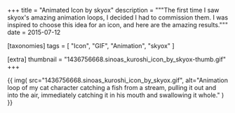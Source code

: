+++
title = "Animated Icon by skyox"
description = """The first time I saw skyox's amazing animation loops, I decided I had to commission them. I was inspired to choose this idea for an icon, and here are the amazing results."""
date = 2015-07-12

[taxonomies]
tags = [
    "Icon", "GIF", "Animation", "skyox"
]

[extra]
thumbnail = "1436756668.sinoas_kuroshi_icon_by_skyox-thumb.gif"
+++

{{
    img(
        src="1436756668.sinoas_kuroshi_icon_by_skyox.gif",
        alt="Animation loop of my cat character catching a fish from a stream, pulling it out and into the air, immediately catching it in his mouth and swallowing it whole."
    )
}}
